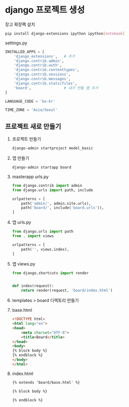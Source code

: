 # django 프로젝트 생성

장고 확장팩 설치

```sh
pip install django-extensions ipython ipython[notebook]
```

settings.py

```python
INSTALLED_APPS = [
    'django_extensions',   # 추가
    'django.contrib.admin',
    'django.contrib.auth',
    'django.contrib.contenttypes',
    'django.contrib.sessions',
    'django.contrib.messages',
    'django.contrib.staticfiles',
    'board',               # 내가 만들 앱 추가
]

LANGUAGE_CODE = 'ko-kr'

TIME_ZONE = 'Asia/Seoul'

```

## 프로젝트 새로 만들기

1. 프로젝트 만들기

   ```sh
   django-admin startproject model_basic
   ```

2. 앱 만들기

   ```sh
   django-admin startapp board
   ```

3. masterapp urls.py 

   ```python
   from django.contrib import admin
   from django.urls import path, include
   
   urlpatterns = [
       path('admin/', admin.site.urls),
       path('board/', include('board.urls')),
   ]
   ```

4. 앱 urls.py

   ```python
   from django.urls import path
   from . import views
   
   urlpatterns = [
       path('', views.index),
   ]
   ```

5. 앱 views.py

   ```python
   from django.shortcuts import render
   
   
   def index(request):
       return render(request, 'board/index.html')
   ```

6. templates > board 디렉토리 만들기

7. base.html

   ```html
   <!DOCTYPE html>
   <html lang="en">
   <head>
       <meta charset="UTF-8">
       <title>Board</title>
   </head>
   <body>
   {% block body %}
   {% endblock %}
   </body>
   </html>
   ```

8. index.html

   ```html
   {% extends 'board/base.html' %}
   
   {% block body %}
   
   {% endblock %}
   ```

   